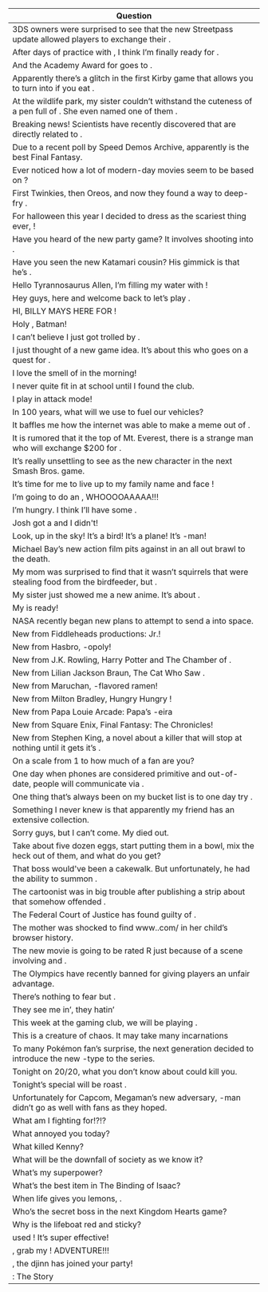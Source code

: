 Question |
--- |
3DS owners  were surprised to see that the new Streetpass update allowed players to exchange their <BLANK>. |
After days of practice with <BLANK>, I think I’m finally ready for <BLANK>. |
And the Academy Award for <BLANK> goes to <BLANK>. |
Apparently there’s a glitch in the first Kirby game that allows you to turn into <BLANK> if you eat <BLANK>. |
At the wildlife park, my sister couldn’t withstand the cuteness of a pen full of <BLANK>.  She even named one of them <BLANK>. |
Breaking news!  Scientists have recently discovered that <BLANK> are directly related to <BLANK>. |
Due to a recent poll by Speed Demos Archive, apparently <BLANK> is the best Final Fantasy. |
Ever noticed how a lot of modern-day movies seem to be based on <BLANK>? |
First Twinkies, then Oreos, and now they found a way to deep-fry <BLANK>. |
For halloween this year I decided to dress as the scariest thing ever, <BLANK>! |
Have you heard of the new party game?  It involves shooting <BLANK> into <BLANK>. |
Have you seen the new Katamari cousin?  His gimmick is that he’s <BLANK>. |
Hello Tyrannosaurus Allen, I’m filling my water with <BLANK>! |
Hey guys, <BLANK> here and welcome back to let’s play <BLANK>. |
HI, BILLY MAYS HERE FOR  <BLANK>! |
Holy <BLANK>, Batman! |
I can’t believe I just got trolled by <BLANK>. |
I just thought of a new game idea.  It’s about this <BLANK> who goes on a quest for <BLANK>. |
I love the smell of <BLANK> in the morning! |
I never quite fit in at school until I found the <BLANK> club. |
I play <BLANK> in attack mode! |
In 100 years, what will we use to fuel our vehicles? |
It baffles me how the internet was able to make a meme out of <BLANK>. |
It is rumored that it the top of Mt. Everest, there is a strange man who will exchange $200 for <BLANK>. |
It’s really unsettling to see <BLANK> as the new character in the next Smash Bros. game. |
It’s time for me to live up to my family name and face <BLANK>! |
I’m going to do an <BLANK>, WHOOOOAAAAA!!! |
I’m hungry.  I think I’ll have some <BLANK>. |
Josh got a <BLANK> and I didn't! |
Look, up in the sky!  It’s a bird!  It’s a plane!  It’s <BLANK>-man! |
Michael Bay’s new action film pits <BLANK> against <BLANK> in an all out brawl to the death. |
My mom was surprised to find that it wasn’t squirrels that were stealing food from the birdfeeder, but <BLANK>. |
My sister just showed me a new anime.  It’s about <BLANK>. |
My <BLANK> is ready! |
NASA recently began new plans to attempt to send a <BLANK> into space. |
New from Fiddleheads productions:  <BLANK> Jr.! |
New from Hasbro, <BLANK>-opoly! |
New from J.K. Rowling, Harry Potter and The Chamber of <BLANK>. |
New from Lilian Jackson Braun, The Cat Who Saw <BLANK>. |
New from Maruchan, <BLANK>-flavored ramen! |
New from Milton Bradley, Hungry Hungry <BLANK>! |
New from Papa Louie Arcade:  Papa’s <BLANK>-eira |
New from Square Enix, Final Fantasy:  The <BLANK> Chronicles! |
New from Stephen King, a novel about a killer <BLANK> that will stop at nothing until it gets it’s <BLANK>. |
On a scale from 1 to <BLANK> how much of a <BLANK> fan are you? |
One day when phones are considered primitive and out-of-date, people will communicate via <BLANK>. |
One thing that’s always been on my bucket list is to one day try <BLANK>. |
Something I never knew is that apparently my friend has an extensive <BLANK> collection. |
Sorry guys, but I can’t come.  My <BLANK> died out. |
Take about five dozen eggs, start putting them in a bowl, mix the heck out of them, and what do you get? |
That boss would've been a cakewalk.  But unfortunately, he had the ability to summon <BLANK>. |
The cartoonist was in big trouble after publishing a strip about <BLANK> that somehow offended <BLANK>. |
The Federal Court of Justice has found <BLANK> guilty of <BLANK>. |
The mother was shocked to find www.<BLANK>.com/<BLANK> in her child’s browser history. |
The new movie is going to be rated R just because of a scene involving  <BLANK> and <BLANK>. |
The Olympics have recently banned <BLANK> for giving players an unfair advantage. |
There’s nothing to fear but <BLANK>. |
They see me <BLANK>in’, they hatin’ |
This week at the gaming club, we will be playing <BLANK>. |
This <BLANK> is a creature of chaos.  It may take many incarnations |
To many Pok&eacute;mon fan’s surprise, the next generation decided to introduce the new <BLANK>-type to the series. |
Tonight on 20/20, what you don’t know about <BLANK> could kill you. |
Tonight’s special will be roast <BLANK>. |
Unfortunately for Capcom, Megaman’s new adversary, <BLANK>-man didn’t go as well with fans as they hoped. |
What am I fighting for!?!? |
What annoyed you today? |
What killed Kenny? |
What will be the downfall of society as we know it? |
What’s my superpower? |
What’s the best item in The Binding of Isaac? |
When life gives you lemons, <BLANK>. |
Who’s the secret boss in the next Kingdom Hearts game? |
Why is the lifeboat red and sticky? |
<BLANK> used <BLANK>!  It’s super effective! |
<BLANK>, grab my <BLANK>!  ADVENTURE!!! |
<BLANK>, the <BLANK> djinn has joined your party! |
<BLANK>:  The <BLANK> Story |
